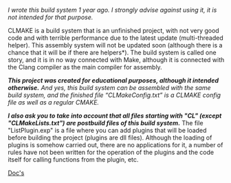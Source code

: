 *I wrote this build system 1 year ago. I strongly advise against using it, it is not intended for that purpose.*

CLMAKE is a build system that is an unfinished project, with not very good code and with terrible performance due to the latest update (multi-threaded helper).
This assembly system will not be updated soon (although there is a chance that it will be if there are helpers*).
The build system is called one story, and it is in no way connected with Make, although it is connected with the Clang compiler as the main compiler for assembly.

***This project was created for educational purposes, although it intended otherwise.***
*And yes, this build system can be assembled with the same build system, and the finished file “CLMakeConfig.txt” is a CLMAKE config file as well as a regular CMAKE.*

***I also ask you to take into account that all files starting with "СL" (except "CLMakeLists.txt") are postbuild files of this build system.***
The file "ListPlugin.exp" is a file where you can add plugins that will be loaded before building the project (plugins are dll files). Although the loading of plugins is somehow carried out, there are no applications for it, a number of rules have not been written for the operation of the plugins and the code itself for calling functions from the plugin, etc.


[Doc's](https://north-cfs.gitbook.io/clmake/)
